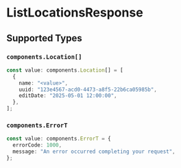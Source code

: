 # ListLocationsResponse


## Supported Types

### `components.Location[]`

```typescript
const value: components.Location[] = [
  {
    name: "<value>",
    uuid: "123e4567-acd0-4473-a8f5-22b6ca05985b",
    editDate: "2025-05-01 12:00:00",
  },
];
```

### `components.ErrorT`

```typescript
const value: components.ErrorT = {
  errorCode: 1000,
  message: "An error occurred completing your request",
};
```

